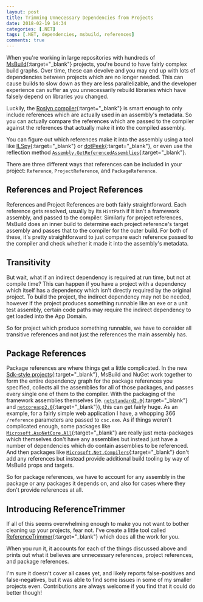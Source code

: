 ```yaml
---
layout: post
title: Trimming Unnecessary Dependencies from Projects
date: 2018-02-19 14:34
categories: [.NET]
tags: [.NET, dependencies, msbuild, references]
comments: true
---
```

When you're working in large repositories with hundreds of [MsBuild](https://github.com/Microsoft/msbuild){:target="_blank"} projects, you're bound to have fairly complex build graphs. Over time, these can devolve and you may end up with lots of dependencies between projects which are no longer needed. This can cause builds to slow down as they are less parallelizable, and the developer experience can suffer as you unnecessarily rebuild libraries which have falsely depend on libraries you changed.

Luckily, the [Roslyn compiler](https://github.com/dotnet/roslyn){:target="_blank"} is smart enough to only include references which are actually used in an assembly's metadata. So you can actually compare the references which are passed to the compiler against the references that actually make it into the compiled assembly.

You can figure out which references make it into the assembly using a tool like [ILSpy](http://www.ilspy.net/){:target="_blank"} or [dotPeek](https://www.jetbrains.com/decompiler/){:target="_blank"}, or even use the reflection method [`Assembly.GetReferencedAssemblies`](https://docs.microsoft.com/en-us/dotnet/api/system.reflection.assembly.getreferencedassemblies?view=netstandard-2.0){:target="_blank"}.

There are three different ways that references can be included in your project: `Reference`, `ProjectReference`, and `PackageReference`.

## References and Project References
References and Project References are both fairly straightforward. Each reference gets resolved, usually by its `HintPath` if it isn't a framework assembly, and passed to the compiler. Similarly for project references, MsBuild does an inner build to determine each project reference's target assembly and passes that to the compiler for the outer build. For both of these, it's pretty straightforward to just compare each reference passed to the compiler and check whether it made it into the assembly's metadata.

## Transitivity
But wait, what if an indirect dependency is required at run time, but not at compile time? This can happen if you have a project with a dependency which itself has a dependency which isn't directly required by the original project. To build the project, the indirect dependency may not be needed, however if the project produces something runnable like an exe or a unit test assembly, certain code paths may require the indirect dependency to get loaded into the App Domain.

So for project which produce something runnable, we have to consider all transitive references and not just the references the main assembly has.

## Package References
Package references are where things get a little complicated. In the new [Sdk-style projects](https://docs.microsoft.com/en-us/visualstudio/msbuild/how-to-use-project-sdk){:target="_blank"}, MsBuild and NuGet work together to form the entire dependency graph for the package references you specified, collects all the assemblies for all of those packages, and passes every single one of them to the compiler. With the packaging of the framework assemblies themselves (ie. [`netstandard2.0`](https://www.nuget.org/packages/NETStandard.Library/){:target="_blank"} and [`netcoreapp2.0`](https://www.nuget.org/packages/Microsoft.NETCore.App/){:target="_blank"}), this can get fairly huge. As an example, for a fairly simple web application I have, a whopping 366 `/reference` parameters are passed to `csc.exe`. As if things weren't complicated enough, some packages like [`Microsoft.AspNetCore.All`](https://www.nuget.org/packages/Microsoft.AspNetCore.All/){:target="_blank"} are really just meta-packages which themselves don't have any assemblies but instead just have a number of dependencies which do contain assemblies to be referenced. And then packages like [`Microsoft.Net.Compilers`](https://www.nuget.org/packages/Microsoft.Net.Compilers/){:target="_blank"} don't add any references but instead provide additional build tooling by way of MsBuild props and targets.

So for package references, we have to account for any assembly in the package or any packages it depends on, and also for cases where they don't provide references at all.

## Introducing ReferenceTrimmer
If all of this seems overwhelming enough to make you not want to bother cleaning up your projects, fear not. I've create a little tool called [ReferenceTrimmer](https://github.com/dfederm/ReferenceTrimmer){:target="_blank"} which does all the work for you.

When you run it, it accounts for each of the things discussed above and prints out what it believes are unnecessary references, project references, and package references.

I'm sure it doesn't cover all cases yet, and likely reports false-positives and false-negatives, but it was able to find some issues in some of my smaller projects even. Contributions are always welcome if you find that it could do better though!
